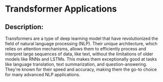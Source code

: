 # Trandsformer Applications

## Description:

Transformers are a type of deep learning model that have revolutionized the field of natural language processing (NLP). Their unique architecture, which relies on attention mechanisms, allows them to efficiently process and interpret large sequences of data, like text, without the limitations of older models like RNNs and LSTMs. This makes them exceptionally good at tasks like language translation, text summarization, and question-answering. They're known for their speed and accuracy, making them the go-to choice for many advanced NLP applications.